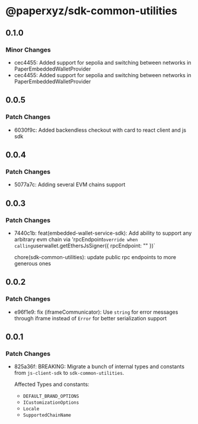 # @paperxyz/sdk-common-utilities

## 0.1.0

### Minor Changes

- cec4455: Added support for sepolia and switching between networks in PaperEmbeddedWalletProvider
- cec4455: Added support for sepolia and switching between networks in PaperEmbeddedWalletProvider

## 0.0.5

### Patch Changes

- 6030f9c: Added backendless checkout with card to react client and js sdk

## 0.0.4

### Patch Changes

- 5077a7c: Adding several EVM chains support

## 0.0.3

### Patch Changes

- 7440c1b: feat(embedded-wallet-service-sdk): Add ability to support any arbitrary evm chain via 'rpcEndpoint`override when calling`userwallet.getEthersJsSigner({ rpcEndpoint: "" })`

  chore(sdk-common-utilities): update public rpc endpoints to more generous ones

## 0.0.2

### Patch Changes

- e96f1e9: fix (iframeCommunicator): Use `string` for error messages through iframe instead of `Error` for better serialization support

## 0.0.1

### Patch Changes

- 825a36f: BREAKING: Migrate a bunch of internal types and constants from `js-client-sdk` to `sdk-common-utilities`.

  Affected Types and constants:

  - `DEFAULT_BRAND_OPTIONS`
  - `ICustomizationOptions`
  - `Locale`
  - `SupportedChainName`
